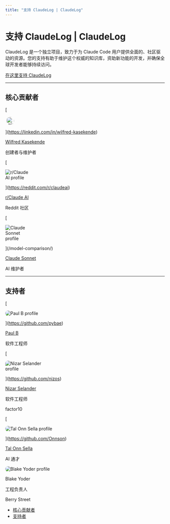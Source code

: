 ```yaml
---
title: "支持 ClaudeLog | ClaudeLog"
---
```


# 支持 ClaudeLog | ClaudeLog

ClaudeLog 是一个独立项目，致力于为 Claude Code 用户提供全面的、社区驱动的资源。您的支持有助于维护这个权威的知识库，资助新功能的开发，并确保全球开发者能够持续访问。

[在这里支持 ClaudeLog](https://buymeacoffee.com/claudelog)

* * *

## 核心贡献者[​](#core-contributors "直接链接到核心贡献者")

[

<img src="/img/claudes-greatest-soldier.png" alt="Wilfred Kasekende profile" style="width: 25px; height: 25px; display: inline-block; vertical-align: middle; margin: 0 3px; border-radius: 50%;" />

](https://linkedin.com/in/wilfred-kasekende)

[Wilfred Kasekende](https://linkedin.com/in/wilfred-kasekende)

创建者与维护者

[

<img src="/img/reddit-icon.svg" alt="r/Claude AI profile" style="max-width: 80px; height: auto;" />

](https://reddit.com/r/claudeai)

[r/Claude AI](https://reddit.com/r/claudeai)

Reddit 社区

[

<img src="/img/claude_log_star.svg" alt="Claude Sonnet profile" style="max-width: 80px; height: auto;" />

](/model-comparison/)

[Claude Sonnet](/model-comparison/)

AI 维护者

* * *

## 支持者[​](#supporters "直接链接到支持者")

[

<img src="/img/supporters/paul-b.jpg" alt="Paul B profile" style="max-width: 150px; height: auto; border-radius: 8px;" />

](https://github.com/pybae)

[Paul B](https://github.com/pybae)

软件工程师

[

<img src="/img/supporters/nizar_selander.jpg" alt="Nizar Selander profile" style="max-width: 150px; height: auto; border-radius: 8px;" />

](https://github.com/nizos)

[Nizar Selander](https://github.com/nizos)

软件工程师

factor10

[

<img src="/img/supporters/tal_onn_sella.png" alt="Tal Onn Sella profile" style="max-width: 150px; height: auto; border-radius: 8px;" />

](https://github.com/Onnson)

[Tal Onn Sella](https://github.com/Onnson)

AI 通才

<img src="/img/supporters/blake_yoder.jpg" alt="Blake Yoder profile" style="max-width: 150px; height: auto; border-radius: 8px;" />

Blake Yoder

工程负责人

Berry Street

-   [核心贡献者](#core-contributors)
-   [支持者](#supporters)
